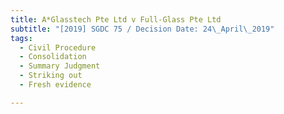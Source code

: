 ```yaml
---
title: A*Glasstech Pte Ltd v Full-Glass Pte Ltd
subtitle: "[2019] SGDC 75 / Decision Date: 24\_April\_2019"
tags:
  - Civil Procedure
  - Consolidation
  - Summary Judgment
  - Striking out
  - Fresh evidence

---
```

